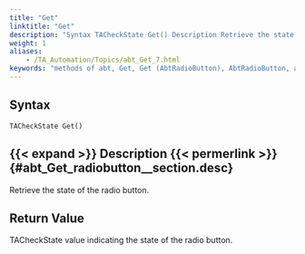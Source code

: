```yaml
--- 
title: "Get"
linktitle: "Get"
description: "Syntax TACheckState Get() Description Retrieve the state of the radio button. Return Value TACheckState value indicating the state of the radio button."
weight: 1
aliases: 
    - /TA_Automation/Topics/abt_Get_7.html
keywords: "methods of abt, Get, Get (AbtRadioButton), AbtRadioButton, abtradiobutton get, state of radio button, retrieve state of radio button"
---
```


## Syntax

`TACheckState Get()`

## {{< expand >}} Description {{< permerlink >}} {#abt_Get_radiobutton__section.desc} 

Retrieve the state of the radio button.

## Return Value

TACheckState value indicating the state of the radio button.



